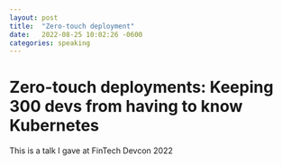 ```yaml
---
layout: post
title:  "Zero-touch deployment"
date:   2022-08-25 10:02:26 -0600
categories: speaking
---
```


# Zero-touch deployments: Keeping 300 devs from having to know Kubernetes

This is a talk I gave at FinTech Devcon 2022

<script src="//fast.wistia.com/embed/medias/gmwg9g412y.jsonp" async></script> 
<script src="//fast.wistia.com/assets/external/E-v1.js" async></script>
<div class="playerColor=26CB96 popover=true wistia_embed wistia_async_0fekif1g0i wistia_embed_initialized" style="height:349px;width:620px">&nbsp;</div>

